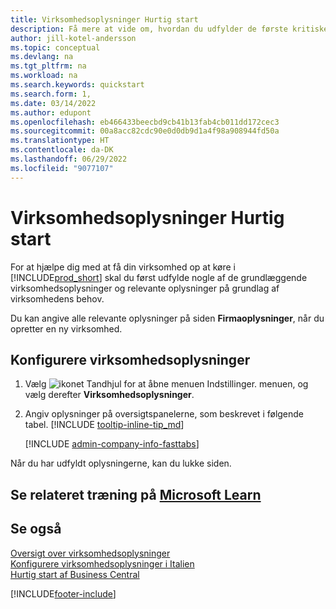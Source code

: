 ```yaml
---
title: Virksomhedsoplysninger Hurtig start
description: Få mere at vide om, hvordan du udfylder de første kritiske felter om din virksomhed i Business central ved at læse denne Hurtig start.
author: jill-kotel-andersson
ms.topic: conceptual
ms.devlang: na
ms.tgt_pltfrm: na
ms.workload: na
ms.search.keywords: quickstart
ms.search.form: 1,
ms.date: 03/14/2022
ms.author: edupont
ms.openlocfilehash: eb466433beecbd9cb41b13fab4cb011dd172cec3
ms.sourcegitcommit: 00a8acc82cdc90e0d0db9d1a4f98a908944fd50a
ms.translationtype: HT
ms.contentlocale: da-DK
ms.lasthandoff: 06/29/2022
ms.locfileid: "9077107"
---
```

# <a name="company-information-quick-start"></a>Virksomhedsoplysninger Hurtig start

For at hjælpe dig med at få din virksomhed op at køre i [!INCLUDE[prod_short](includes/prod_short.md)] skal du først udfylde nogle af de grundlæggende virksomhedsoplysninger og relevante oplysninger på grundlag af virksomhedens behov.  

Du kan angive alle relevante oplysninger på siden **Firmaoplysninger**, når du opretter en ny virksomhed.

## <a name="to-set-up-company-information"></a>Konfigurere virksomhedsoplysninger  

1. Vælg ![ikonet Tandhjul for at åbne menuen Indstillinger.](media/ui-experience/settings_icon_small.png) menuen, og vælg derefter **Virksomhedsoplysninger**.
2. Angiv oplysninger på oversigtspanelerne, som beskrevet i følgende tabel. [!INCLUDE [tooltip-inline-tip_md](includes/tooltip-inline-tip_md.md)]

    [!INCLUDE [admin-company-info-fasttabs](includes/admin-company-info-fasttabs.md)]

Når du har udfyldt oplysningerne, kan du lukke siden.  

## <a name="see-related-training-at-microsoft-learn"></a>Se relateret træning på [Microsoft Learn](/learn/modules/create-new-companies-dynamics-365-business-central/)

## <a name="see-also"></a>Se også  

[Oversigt over virksomhedsoplysninger](admin-company-information.md)  
[Konfigurere virksomhedsoplysninger i Italien](LocalFunctionality/Italy/how-to-set-up-company-information.md)  
[Hurtig start af Business Central](quick-start-business-central.md)  


[!INCLUDE[footer-include](includes/footer-banner.md)]